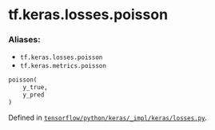 <div itemscope itemtype="http://developers.google.com/ReferenceObject">
<meta itemprop="name" content="tf.keras.losses.poisson" />
</div>

# tf.keras.losses.poisson

### Aliases:

* `tf.keras.losses.poisson`
* `tf.keras.metrics.poisson`

``` python
poisson(
    y_true,
    y_pred
)
```



Defined in [`tensorflow/python/keras/_impl/keras/losses.py`](https://www.tensorflow.org/code/tensorflow/python/keras/_impl/keras/losses.py).

